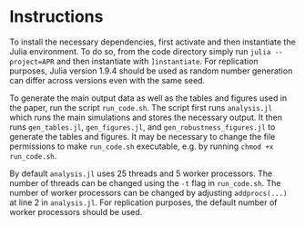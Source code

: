 # Instructions
To install the necessary dependencies, first activate and then instantiate the Julia environment. To do so, from the code directory simply run `julia --project=APR` and then instantiate with `]instantiate`. For replication purposes, Julia version 1.9.4 should be used as random number generation can differ across versions even with the same seed.

To generate the main output data as well as the tables and figures used in the paper, run the script `run_code.sh`. The script first runs `analysis.jl` which runs the main simulations and stores the necessary output. It then runs `gen_tables.jl`, `gen_figures.jl`, and `gen_robustness_figures.jl` to generate the tables and figures. It may be necessary to change the file permissions to make `run_code.sh` executable, e.g. by running `chmod +x run_code.sh`.

By default `analysis.jl` uses 25 threads and 5 worker processors. The number of threads can be changed using the `-t` flag in `run_code.sh`. The number of worker processors can be changed by adjusting `addprocs(...)` at line 2 in `analysis.jl`. For replication purposes, the default number of worker processors should be used.

